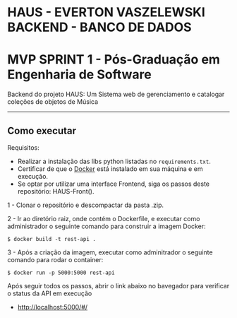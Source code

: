 # HAUS - EVERTON VASZELEWSKI BACKEND - BANCO DE DADOS
# MVP SPRINT 1 - Pós-Graduação em Engenharia de Software

Backend do projeto HAUS: Um Sistema web de gerenciamento e catalogar coleções de objetos de Música


---
## Como executar 

Requisitos:
- Realizar a instalação das libs python listadas no `requirements.txt`.
- Certificar de que o [Docker](https://docs.docker.com/engine/install/) está instalado em sua máquina e em execução.
- Se optar por utilizar uma interface Frontend, siga os passos deste repositório: HAUS-Front().


1 - Clonar o repositório e descompactar da pasta .zip.

2 - Ir ao diretório raiz, onde contém o Dockerfile, e executar como administrador o seguinte comando para construir a imagem Docker:
```
$ docker build -t rest-api .
```

3 - Após a criação da imagem, executar como adminitrador o seguinte comando para rodar o container:
```
$ docker run -p 5000:5000 rest-api
```

Após seguir todos os passos, abrir o link abaixo no bavegador para verificar o status da API em execução
- [http://localhost:5000/#/](http://localhost:5000/#/)

